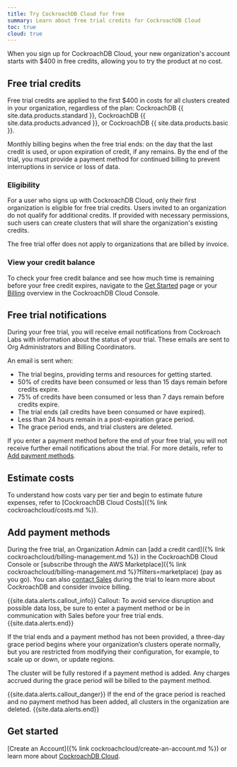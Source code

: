 ```yaml
---
title: Try CockroachDB Cloud for free
summary: Learn about free trial credits for CockroachDB Cloud
toc: true
cloud: true
---
```


When you sign up for CockroachDB Cloud, your new organization's account starts with $400 in free credits, allowing you to try the product at no cost.

## Free trial credits

Free trial credits are applied to the first $400 in costs for all clusters created in your organization, regardless of the plan: CockroachDB {{ site.data.products.standard }}, CockroachDB {{ site.data.products.advanced }}, or CockroachDB {{ site.data.products.basic }}.

Monthly billing begins when the free trial ends: on the day that the last credit is used, or upon expiration of credit, if any remains. By the end of the trial, you must provide a payment method for continued billing to prevent interruptions in service or loss of data.

### Eligibility

For a user who signs up with CockroachDB Cloud, only their first organization is eligible for free trial credits. Users invited to an organization do not qualify for additional credits. If provided with necessary permissions, such users can create clusters that will share the organization's existing credits.

The free trial offer does not apply to organizations that are billed by invoice.

### View your credit balance

To check your free credit balance and see how much time is remaining before your free credit expires, navigate to the [Get Started](https://cockroachlabs.cloud/get-started) page or your [Billing](https://cockroachlabs.cloud/billing/overview) overview in the CockroachDB Cloud Console.

## Free trial notifications

During your free trial, you will receive email notifications from Cockroach Labs with information about the status of your trial. These emails are sent to Org Administrators and Billing Coordinators.

An email is sent when:

* The trial begins, providing terms and resources for getting started.
* 50% of credits have been consumed or less than 15 days remain before credits expire.
* 75% of credits have been consumed or less than 7 days remain before credits expire.
* The trial ends (all credits have been consumed or have expired).
* Less than 24 hours remain in a post-expiration grace period.
* The grace period ends, and trial clusters are deleted.

If you enter a payment method before the end of your free trial, you will not receive further email notifications about the trial. For more details, refer to [Add payment methods](#add-payment-methods).

## Estimate costs

To understand how costs vary per tier and begin to estimate future expenses, refer to [CockroachDB Cloud Costs]({% link cockroachcloud/costs.md %}).

## Add payment methods

During the free trial, an Organization Admin can [add a credit card]({% link cockroachcloud/billing-management.md %}) in the CockroachDB Cloud Console or [subscribe through the AWS Marketplace]({% link cockroachcloud/billing-management.md %}?filters=marketplace) (pay as you go). You can also [contact Sales](https://cockroachlabs.com/contact-sales) during the trial to learn more about CockroachDB and consider invoice billing.

{{site.data.alerts.callout_info}}
Callout: To avoid service disruption and possible data loss, be sure to enter a payment method or be in communication with Sales before your free trial ends.
{{site.data.alerts.end}}

If the trial ends and a payment method has not been provided, a three-day grace period begins where your organization’s clusters operate normally, but you are restricted from modifying their configuration, for example, to scale up or down, or update regions.

The cluster will be fully restored if a payment method is added. Any charges accrued during the grace period will be billed to the payment method.

{{site.data.alerts.callout_danger}}
If the end of the grace period is reached and no payment method has been added, all clusters in the organization are deleted.
{{site.data.alerts.end}}

## Get started

[Create an Account]({% link cockroachcloud/create-an-account.md %}) or learn more about [CockroachDB Cloud](https://www.cockroachlabs.com/docs/cockroachcloud/).
